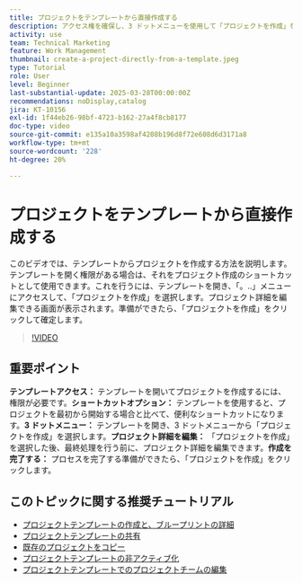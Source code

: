 ```yaml
---
title: プロジェクトをテンプレートから直接作成する
description: アクセス権を確保し、3 ドットメニューを使用して「プロジェクトを作成」を選択し、必要に応じてプロジェクトの詳細を編集し、効率的なセットアップの代替方法としてプロセスを最終決定することで、テンプレートから直接プロジェクトを作成します。
activity: use
team: Technical Marketing
feature: Work Management
thumbnail: create-a-project-directly-from-a-template.jpeg
type: Tutorial
role: User
level: Beginner
last-substantial-update: 2025-03-28T00:00:00Z
recommendations: noDisplay,catalog
jira: KT-10156
exl-id: 1f44eb26-98bf-4723-b162-27a4f8cb8177
doc-type: video
source-git-commit: e135a10a3598af4208b196d8f72e608d6d3171a8
workflow-type: tm+mt
source-wordcount: '228'
ht-degree: 20%

---
```


# プロジェクトをテンプレートから直接作成する

このビデオでは、テンプレートからプロジェクトを作成する方法を説明します。&#x200B; テンプレートを開く権限がある場合は、それをプロジェクト作成のショートカットとして使用できます。&#x200B; これを行うには、テンプレートを開き、「。..」メニューにアクセスして、「プロジェクトを作成」を選択します。&#x200B; プロジェクト詳細を編集できる画面が表示されます。&#x200B; 準備ができたら、「プロジェクトを作成」をクリックして確定します。&#x200B;

>[!VIDEO](https://video.tv.adobe.com/v/3456013/?quality=12&learn=on&enablevpops)

## 重要ポイント

**テンプレートアクセス：** テンプレートを開いてプロジェクトを作成するには、権限が必要です。&#x200B;
**ショートカットオプション：** テンプレートを使用すると、プロジェクトを最初から開始する場合と比べて、便利なショートカットになります。&#x200B;
**3 ドットメニュー：** テンプレートを開き、3 ドットメニューから「プロジェクトを作成」を選択します。&#x200B;
**プロジェクト詳細を編集：** 「プロジェクトを作成」を選択した後、最終処理を行う前に、プロジェクト詳細を編集できます。&#x200B;
**作成を完了する：** プロセスを完了する準備ができたら、「プロジェクトを作成」をクリックします。&#x200B;


## このトピックに関する推奨チュートリアル

* [プロジェクトテンプレートの作成と、ブループリントの詳細](/help/manage-work/create-and-manage-project-templates/create-a-project-template.md)
* [プロジェクトテンプレートの共有](/help/manage-work/create-and-manage-project-templates/share-a-project-template.md)
* [既存のプロジェクトをコピー](/help/manage-work/manage-projects/copy-an-existing-project.md)
* [プロジェクトテンプレートの非アクティブ化](/help/manage-work/create-and-manage-project-templates/deactivate-a-project-template.md)
* [プロジェクトテンプレートでのプロジェクトチームの編集](/help/manage-work/create-and-manage-project-templates/edit-the-project-team-in-a-project-template.md)
